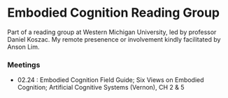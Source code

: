 # Embodied Cognition Reading Group
Part of a reading group at Western Michigan University, led by professor Daniel Koszac. My remote presenence or involvement kindly facilitated by Anson Lim.


### Meetings
- 02.24 : Embodied Cognition Field Guide; Six Views on Embodied Cognition; Artificial Cognitive Systems (Vernon), CH 2 & 5
